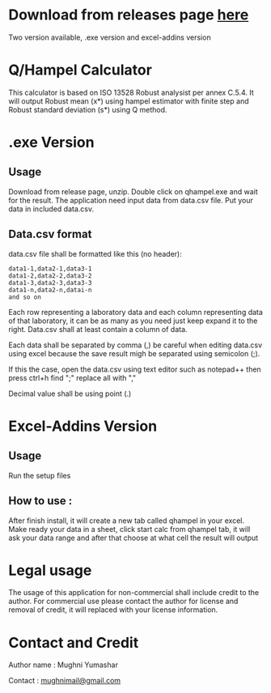 # Download from releases page [here](https://github.com/mugh/Q-Hampel-Calculator/releases)
Two version available, .exe version and excel-addins version


# Q/Hampel Calculator

This calculator is based on ISO 13528 Robust analysist per annex C.5.4.
It will output Robust mean (x*) using hampel estimator with finite step and Robust standard deviation (s*) using Q method.


# .exe Version

## Usage

Download from release page, unzip. Double click on qhampel.exe and wait for the result. The application need input data from data.csv file. Put your data in included data.csv.


## Data.csv format

data.csv file shall be formatted like this (no header):

    data1-1,data2-1,data3-1
    data1-2,data2-2,data3-2
    data1-3,data2-3,data3-3
    data1-n,data2-n,datai-n
    and so on

Each row representing a laboratory data and each column representing data of that laboratory, it can be as many as you need just keep expand it to the right. Data.csv shall at least contain a column of data.

Each data shall be separated by comma (,) be careful when editing data.csv using excel because the save result migh be separated using semicolon (;). 

If this the case, open the data.csv using text editor such as notepad++ then press ctrl+h find ";" replace all with ","

Decimal value shall be using point (.)


# Excel-Addins Version
## Usage
Run the setup files

## How to use :
After finish install, it will create a new tab called qhampel in your excel.
Make ready your data in a sheet, click start calc from qhampel tab, it will ask your data range and after that choose at what cell the result will output


# Legal usage
The usage of this application for non-commercial shall include credit to the author.
For commercial use please contact the author for license and removal of credit, it will replaced with your license information.


# Contact and Credit
Author name : Mughni Yumashar

Contact : mughnimail@gmail.com

